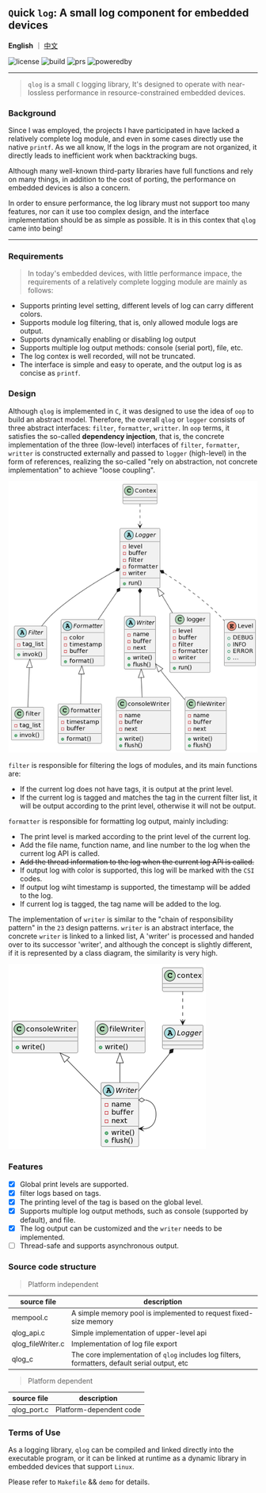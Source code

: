 ## `Q`uick `log`: A small log component for embedded devices

**English** ｜ [中文](README.md)  

![license](https://img.shields.io/badge/license-MIT-orange)
![build](https://img.shields.io/badge/build-passing-brightgreen)
![prs](https://img.shields.io/badge/PRs-welcome-brightgreen)
![poweredby](https://img.shields.io/badge/powered%20by-qufeiyan-red)


---
>`qlog` is a small `C` logging library, It's designed to operate with near-lossless performance in resource-constrained embedded devices.

### Background
Since I was employed, the projects I have participated in have lacked a relatively complete log module, and even in some cases directly use the native `printf`. As we all know, If the logs in the program are not organized, it directly leads to inefficient work when backtracking bugs.

Although many well-known third-party libraries have full functions and rely on many things, in addition to the cost of porting, the performance on embedded devices is also a concern.

In order to ensure performance, the log library must not support too many features, nor can it use too complex design, and the interface implementation should be as simple as possible. It is in this contex that `qlog` came into being!

--- 
### Requirements

> In today's embedded devices, with little performance impace, the requirements of a relatively complete logging module are mainly as follows:

- Supports printing level setting, different levels of log can carry different colors.
- Supports module log filtering, that is, only allowed module logs are output.
- Supports dynamically enabling or disabling log output
- Supports multiple log output methods: console (serial port), file, etc.
- The log contex is well recorded, will not be truncated.
- The interface is simple and easy to operate, and the output log is as concise as `printf`.

### Design

Although `qlog` is implemented in 
`C`, it was designed to use the idea of `oop` to build an abstract model. Therefore, the overall `qlog` or `logger` consists of three abstract interfaces: `filter`, `formatter`, `writter`. In `oop` terms, it satisfies the so-called **dependency injection**, that is, the concrete implementation of the three (low-level) interfaces of `filter`, `formatter`, `writter` is constructed externally and passed to `logger` (high-level) in the form of references, realizing the so-called "rely on abstraction, not concrete implementation" to achieve "loose coupling".

![logger.uml](./assets/logger.png)

`filter` is responsible for filtering the logs of modules, and its main functions are:

- If the current log does not have tags, it is output at the print level.
- If the current log is tagged and matches the tag in the current filter list, it will be output according to the print level, otherwise it will not be output.

`formatter` is responsible for formatting log output, mainly including:

- The print level is marked according to the print level of the current log.
- Add the file name, function name, and line number to the log when the current log API is called.
- ~~Add the thread information to the log when the current log API is called.~~
- If output log with color is supported, this log will be marked with the `CSI` codes.
- If output log wiht timestamp is supported, the timestamp will be added to the log.
- If current log is tagged, the tag name will be added to the log.

The implementation of `writer` is similar to the "chain of responsibility pattern" in the `23` design patterns. `writer` is an abstract interface, the concrete `writer` is linked to a linked list, A 'writer' is processed and handed over to its successor 'writer', and although the concept is slightly different, if it is represented by a class diagram, the similarity is very high.

![writer](./assets/writer.png)


### Features
- [x] Global print levels are supported.
- [x] filter logs based on tags.
- [x] The printing level of the tag is based on the global level.
- [x] Supports multiple log output methods, such as console (supported by default), and file.
- [x] The log output can be customized and the `writer` needs to be implemented.
- [ ] Thread-safe and supports asynchronous output. 

### Source code structure

> Platform independent

|source file | description |
|--|--|
| mempool.c | A simple memory pool is implemented to request fixed-size memory|
|qlog_api.c|Simple implementation of upper-level api |
|qlog_fileWriter.c|Implementation of log file export|
|qlog_c| The core implementation of `qlog` includes log filters, formatters, default serial output, etc|

> Platform dependent

|source file | description |
|--|--|
|qlog_port.c| Platform-dependent code |

### Terms of Use
As a logging library, `qlog` can be compiled and linked directly into the executable program, or it can be linked at runtime as a dynamic library in embedded devices that support `Linux`.


Please refer to `Makefile` && `demo` for details.

